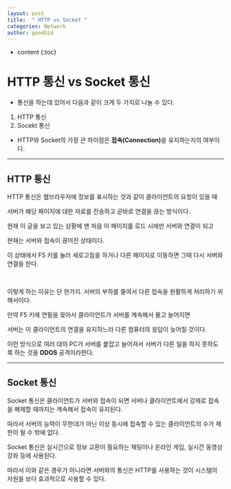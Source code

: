```yaml
---
layout: post
title:  " HTTP vs Socket "
categories: Network
author: goodGid
---
```

* content
{:toc}


# HTTP 통신 vs Socket 통신

* 통신을 하는데 있어서 다음과 같이 크게 두 가지로 나눌 수 있다.

1. HTTP 통신
2. Socekt 통신


* HTTP와 Socket의 가장 큰 차이점은 <b>접속(Connection)</b>을 유지하는지의 여부이다.


---

## HTTP 통신

HTTP 통신은 웹브라우저에 정보를 표시하는 것과 같이 클라이언트의 요청이 있을 때 

서버가 해당 페이지에 대한 자료를 전송하고 곧바로 연결을 끊는 방식이다. 

현재 이 글을 보고 있는 상황에 맨 처음 이 페이지를 로드 시에만 서버와 연결이 되고

현재는 서버와 접속이 끊어진 상태이다.

이 상태에서 F5 키를 눌러 새로고침을 하거나 다른 페이지로 이동하면 그때 다시 서버와 연결을 한다.

<br>

이렇게 하는 이유는 단 한가지. 서버의 부하를 줄여서 다른 접속을 원활하게 처리하기 위해서이다. 

만약 F5 키에 연필을 꽂아서 클라이언트가 서버를 계속해서 물고 늘어지면 

서버는 이 클라이언트의 연결을 유지하느라 다른 컴퓨터의 응답이 늦어질 것이다.

이런 방식으로 여러 대의 PC가 서버를 붙잡고 늘어져서 서버가 다른 일을 하지 못하도록 하는 것을 <b>DDOS</b> 공격이라한다.


---

## Socket 통신

Socket 통신은 클라이언트가 서버와 접속이 되면 서버나 클라이언트에서 강제로 접속을 해제할 때까지는 계속해서 접속이 유지된다.

따라서 서버의 능력이 무한대가 아닌 이상 동시에 접속할 수 있는 클라이언트의 수가 제한이 될 수 밖에 없다.

Socket 통신은 실시간으로 정보 교환이 필요하는 채팅이나 온라인 게임, 실시간 동영상 강좌 등에 사용된다.

따라서 이와 같은 경우가 아니라면 서버와의 통신은 HTTP를 사용하는 것이 시스템의 자원을 보다 효과적으로 사용할 수 있다.

